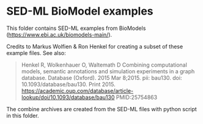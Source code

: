# SED-ML BioModel examples
This folder contains SED-ML examples from BioModels (https://www.ebi.ac.uk/biomodels-main/).

Credits to Markus Wolfien & Ron Henkel for creating a subset of these example files.
See also: 
>	Henkel R, Wolkenhauer O, Waltemath D
    Combining computational models, semantic annotations and simulation experiments in a graph database.
    Database (Oxford). 2015 Mar 8;2015. pii: bau130. doi: 10.1093/database/bau130. Print 2015.
    https://academic.oup.com/database/article-lookup/doi/10.1093/database/bau130 
    PMID:25754863 

The combine archives are created from the SED-ML files with python script in this folder.




